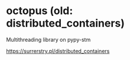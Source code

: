 # octopus (old: distributed_containers)
Multithreading library on pypy-stm

https://surrerstry.pl/distributed_containers
